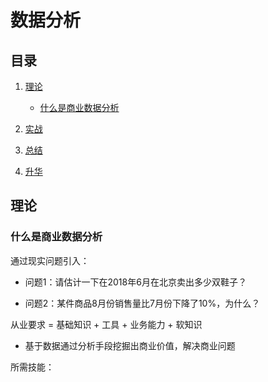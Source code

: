# 数据分析



## 目录

1. [理论](#理论)
   - [什么是商业数据分析](#什么是商业数据分析)

2. [实战](#实战)
3. [总结](#总结)
4. [升华](#升华)



## 理论



### 什么是商业数据分析

通过现实问题引入：

- 问题1：请估计一下在2018年6月在北京卖出多少双鞋子？

- 问题2：某件商品8月份销售量比7月份下降了10%，为什么？



从业要求 = 基础知识 + 工具 + 业务能力 + 软知识

- 基于数据通过分析手段挖掘出商业价值，解决商业问题



所需技能：



